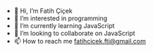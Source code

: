 - 👋 Hi, I’m Fatih Çiçek
- 👀 I’m interested in programming
- 🌱 I’m currently learning JavaScript
- 💞️ I’m looking to collaborate on JavaScript
- 📫 How to reach me fatihcicek.fti@gmail.com

<!---
cicekfatih/cicekfatih is a ✨ special ✨ repository because its `README.md` (this file) appears on your GitHub profile.
You can click the Preview link to take a look at your changes.
--->
